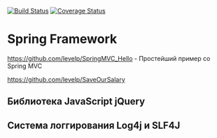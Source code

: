 [![Build Status](https://travis-ci.org/levelp/java_08.svg?branch=master)](https://travis-ci.org/levelp/java_08)
[![Coverage Status](https://coveralls.io/repos/github/levelp/java_08/badge.svg?branch=master)](https://coveralls.io/github/levelp/java_08?branch=master)

Spring Framework
================

https://github.com/levelp/SpringMVC_Hello - Простейший пример со Spring MVC

https://github.com/levelp/SaveOurSalary


Библиотека JavaScript jQuery
----------------------------

Система логгирования Log4j и SLF4J
----------------------------------
